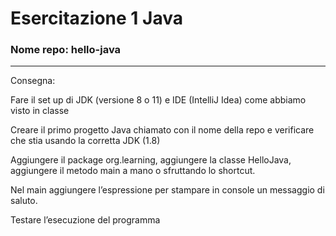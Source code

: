 # Esercitazione 1 Java
### Nome repo: hello-java

---

Consegna:

Fare il set up di JDK (versione 8 o 11) e IDE (IntelliJ Idea) come abbiamo visto in classe

Creare il primo progetto Java chiamato con il nome della repo e verificare che stia usando la corretta JDK (1.8)

Aggiungere il package org.learning, aggiungere la classe HelloJava, aggiungere il metodo main a mano o sfruttando lo shortcut.

Nel main aggiungere l’espressione per stampare in console un messaggio di saluto.

Testare l’esecuzione del programma